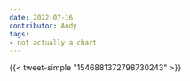 ```yaml
---
date: 2022-07-16
contributor: Andy
tags:
- not actually a chart
---
```


{{< tweet-simple "1546881372798730243" >}}

<!-- {< tweet user="SeanMombo" id="1546881372798730243" >}} -->

